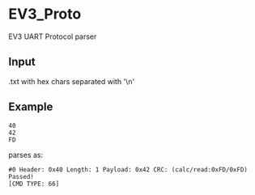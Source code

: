 # EV3_Proto
EV3 UART Protocol parser

## Input

.txt with hex chars separated with '\n'

## Example

    40
    42
    FD

parses as:

    #0 Header: 0x40 Length: 1 Payload: 0x42 CRC: (calc/read:0xFD/0xFD) Passed!
    [CMD TYPE: 66]
  
